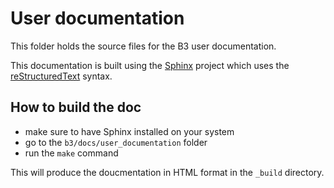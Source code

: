 User documentation
==================

This folder holds the source files for the B3 user documentation.

This documentation is built using the [Sphinx](http://sphinx-doc.org/) project which uses the
[reStructuredText](http://docutils.sourceforge.net/) syntax.


How to build the doc
--------------------

- make sure to have Sphinx installed on your system
- go to the `b3/docs/user_documentation` folder
- run the `make` command

This will produce the doucmentation in HTML format in the `_build` directory.

